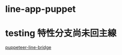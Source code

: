 # line-app-puppet
# testing 特性分支尚未回主線
[puppeteer-line-bridge](https://src.miscworks.net/yuessir/matrix-puppeteer-line)